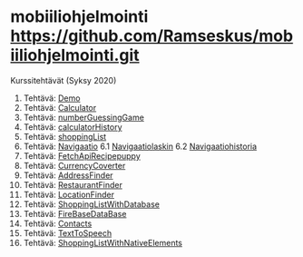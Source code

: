 # mobiiliohjelmointi https://github.com/Ramseskus/mobiiliohjelmointi.git
Kurssitehtävät (Syksy 2020)

1. Tehtävä: [Demo](Demo/installation-demo/App.js)
2. Tehtävä: [Calculator](calculatorApp/App.js)
3. Tehtävä: [numberGuessingGame](NumberGuessingGame/App.js)
4. Tehtävä: [calculatorHistory](calculatorHistory/App.js)
5. Tehtävä: [shoppingList](shoppingList/App.js)
6. Tehtävä: [Navigaatio](navigaatio/App.js) 
  6.1 [Navigaatiolaskin](navigaatio/calculator.js) 
  6.2 [Navigaatiohistoria](navigaatio/history.js)
7. Tehtävä: [FetchApiRecipepuppy](FetchAPI/App.js)
8. Tehtävä: [CurrencyCoverter](ConverterAPI/App.js)
9. Tehtävä: [AddressFinder](addressFinder/App.js)
10. Tehtävä: [RestaurantFinder](restaurantFinder/App.js)
11. Tehtävä: [LocationFinder](locationFinder/App.js)
12. Tehtävä: [ShoppingListWithDatabase](shoppinglistwithdatabase/App.js)
13. Tehtävä: [FireBaseDataBase](firebasedatabase/App.js)
14. Tehtävä: [Contacts](contacts/App.js)
15. Tehtävä: [TextToSpeech](texttospeech/App.js)
16. Tehtävä: [ShoppingListWithNativeElements](shoppinglistwithnativeelements/App.js)
